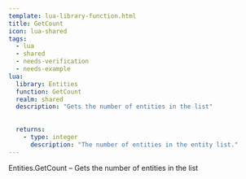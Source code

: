```yaml
---
template: lua-library-function.html
title: GetCount
icon: lua-shared
tags:
  - lua
  - shared
  - needs-verification
  - needs-example
lua:
  library: Entities
  function: GetCount
  realm: shared
  description: "Gets the number of entities in the list"
  
  
  returns:
    - type: integer
      description: "The number of entities in the entity list."
---
```


<div class="lua__search__keywords">
Entities.GetCount &#x2013; Gets the number of entities in the list
</div>
